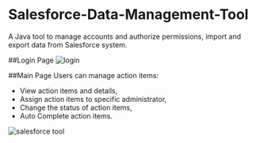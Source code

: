 # Salesforce-Data-Management-Tool
A Java tool to manage accounts and authorize permissions, import and export data from Salesforce system. 

##Login Page
![login](https://user-images.githubusercontent.com/23087939/31187332-6fc076cc-a8e6-11e7-983e-e344c43d70d0.PNG)

##Main Page
Users can manage action items:
* View action items and details, 
* Assign action items to specific administrator,
* Change the status of action items,
* Auto Complete action items.

![salesforce tool](https://user-images.githubusercontent.com/23087939/35135625-4684039a-fc93-11e7-8a30-85b350903fd8.PNG)
